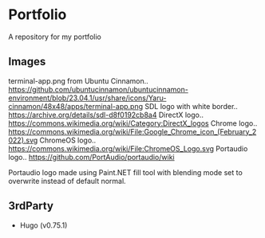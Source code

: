 # Portfolio
A repository for my portfolio

## Images
terminal-app.png from Ubuntu Cinnamon.. https://github.com/ubuntucinnamon/ubuntucinnamon-environment/blob/23.04.1/usr/share/icons/Yaru-cinnamon/48x48/apps/terminal-app.png
SDL logo with white border.. https://archive.org/details/sdl-d8f0192cb8a4
DirectX logo.. https://commons.wikimedia.org/wiki/Category:DirectX_logos
Chrome logo.. https://commons.wikimedia.org/wiki/File:Google_Chrome_icon_(February_2022).svg
ChromeOS logo.. https://commons.wikimedia.org/wiki/File:ChromeOS_Logo.svg
Portaudio logo.. https://github.com/PortAudio/portaudio/wiki

Portaudio logo made using Paint.NET fill tool with blending mode set to overwrite instead of default normal.

## 3rdParty

* Hugo (v0.75.1)
